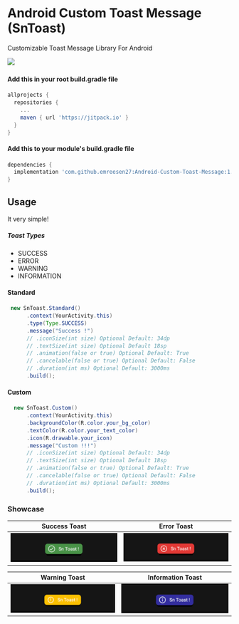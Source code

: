 # Android Custom Toast Message (SnToast)
Customizable Toast Message Library For Android

[![](https://jitpack.io/v/emreesen27/Android-Custom-Toast-Message.svg)](https://jitpack.io/#emreesen27/Android-Custom-Toast-Message)

#### Add this in your root build.gradle file
```gradle
allprojects {
  repositories {
    ...
    maven { url 'https://jitpack.io' }
  }
}
```
#### Add this to your module's build.gradle file
```gradle
dependencies {
  implementation 'com.github.emreesen27:Android-Custom-Toast-Message:1.0.4'
}
```
## Usage
It very simple!

##### Toast Types
* SUCCESS
* ERROR
* WARNING
* INFORMATION

#### Standard
```java
 new SnToast.Standard()
      .context(YourActivity.this)
      .type(Type.SUCCESS)
      .message("Success !")
      // .iconSize(int size) Optional Default: 34dp
      // .textSize(int size) Optional Default 18sp
      // .animation(false or true) Optional Default: True
      // .cancelable(false or true) Optional Default: False
      // .duration(int ms) Optional Default: 3000ms
      .build();
```
#### Custom
```java
  new SnToast.Custom()
      .context(YourActivity.this)
      .backgroundColor(R.color.your_bg_color)
      .textColor(R.color.your_text_color)
      .icon(R.drawable.your_icon)
      .message("Custom !!!")
      // .iconSize(int size) Optional Default: 34dp
      // .textSize(int size) Optional Default 18sp
      // .animation(false or true) Optional Default: True
      // .cancelable(false or true) Optional Default: False
      // .duration(int ms) Optional Default: 3000ms
      .build();
```

### Showcase
 Success Toast             | Error Toast 
:-------------------------:|:-------------------------:
<img src="https://github.com/emreesen27/Android-Custom-Toast-Message/blob/assets/success.gif?raw=true"/> | <img src="https://github.com/emreesen27/Android-Custom-Toast-Message/blob/assets/error.gif?raw=true"/>

 Warning Toast             |  Information Toast
:-------------------------:|:-------------------------:
<img src="https://github.com/emreesen27/Android-Custom-Toast-Message/blob/assets/warning.gif?raw=true"/> | <img src="https://github.com/emreesen27/Android-Custom-Toast-Message/blob/assets/information.gif?raw=true"/>



